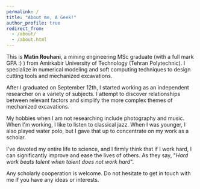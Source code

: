 ```yaml
---
permalink: /
title: "About me, A Geek!"
author_profile: true
redirect_from: 
  - /about/
  - /about.html
---
```


This is **Matin Rouhani**, a mining engineering MSc graduate (with a full mark GPA :) ) from Amirkabir University of Technology (Tehran Polytechnic). I specialize in numerical modeling and soft computing techniques to design cutting tools and mechanized excavations. 

After I graduated on September 12th, I started working as an independent researcher on a variety of subjects. I attempt to discover relationships between relevant factors and simplify the more complex themes of mechanized excavations.

My hobbies when I am not researching include photography and music. When I'm working, I like to listen to classical jazz. When I was younger, I also played water polo, but I gave that up to concentrate on my work as a scholar.

I've devoted my entire life to science, and I firmly think that if I work hard, I can significantly improve and ease the lives of others. As they say, "_Hard work beats talent when talent does not work hard_".

Any scholarly cooperation is welcome. Do not hesitate to get in touch with me if you have any ideas or interests.
